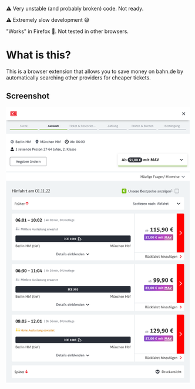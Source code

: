 :warning: Very unstable (and probably broken) code. Not ready.

:warning: Extremely slow development :sweat_smile:

"Works" in Firefox 🦊. Not tested in other browsers.

# What is this?

This is a browser extension that allows you to save money on bahn.de by automatically searching other providers for cheaper tickets.

## Screenshot

<img src="screenshot.png" alt="Screenshot" style="width:500px">